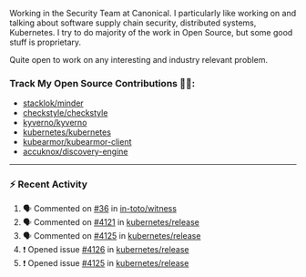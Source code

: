 Working in the Security Team at Canonical. I particularly like working on and talking about software supply chain security, distributed systems, Kubernetes. I try to do majority of the work in Open Source, but some good stuff is proprietary.

Quite open to work on any interesting and industry relevant problem. 

### Track My Open Source Contributions 👨‍💻: 
 - [stacklok/minder](https://github.com/stacklok/minder/pulls?q=is%3Apr+author%3AVyom-Yadav+is%3Amerged+)
 - [checkstyle/checkstyle](https://github.com/checkstyle/checkstyle/pulls?q=is%3Apr+author%3AVyom-Yadav+is%3Amerged+)
 - [kyverno/kyverno](https://github.com/kyverno/kyverno/pulls?q=is%3Apr+author%3AVyom-Yadav+is%3Amerged+)
 - [kubernetes/kubernetes](https://github.com/kubernetes/kubernetes/issues?q=is%3Aissue+author%3AVyom-Yadav)
 - [kubearmor/kubearmor-client](https://github.com/kubearmor/kubearmor-client/pulls?q=is%3Amerged+is%3Apr+author%3AVyom-Yadav+)
 - [accuknox/discovery-engine](https://github.com/accuknox/discovery-engine/pulls?q=is%3Amerged+is%3Apr+author%3AVyom-Yadav+)
---

### :zap: Recent Activity

<!--START_SECTION:activity-->
1. 🗣 Commented on [#36](https://github.com/in-toto/witness/issues/36#issuecomment-3329200725) in [in-toto/witness](https://github.com/in-toto/witness)
2. 🗣 Commented on [#4121](https://github.com/kubernetes/release/issues/4121#issuecomment-3296528888) in [kubernetes/release](https://github.com/kubernetes/release)
3. 🗣 Commented on [#4125](https://github.com/kubernetes/release/issues/4125#issuecomment-3296527336) in [kubernetes/release](https://github.com/kubernetes/release)
4. ❗ Opened issue [#4126](https://github.com/kubernetes/release/issues/4126) in [kubernetes/release](https://github.com/kubernetes/release)
5. ❗ Opened issue [#4125](https://github.com/kubernetes/release/issues/4125) in [kubernetes/release](https://github.com/kubernetes/release)
<!--END_SECTION:activity-->
